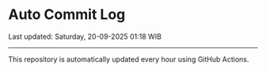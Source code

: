 # Auto Commit Log

Last updated: Saturday, 20-09-2025 01:18 WIB

---

This repository is automatically updated every hour using GitHub Actions.
